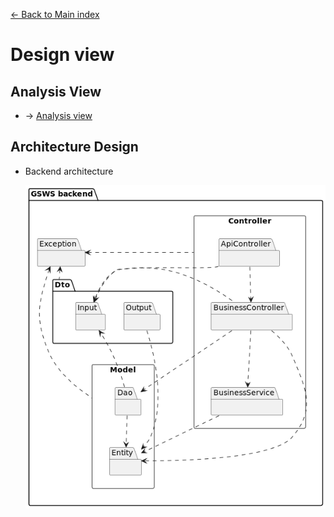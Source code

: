 [<- Back to Main index](./main-index.md)

# Design view

## Analysis View
* -> [Analysis view](./analysis-view.md)

## Architecture Design

* Backend architecture

    ![](../Out/Architecture.png)
